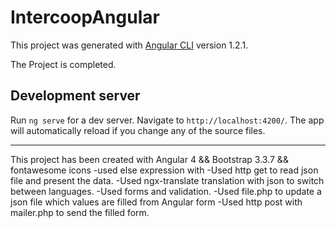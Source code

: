# IntercoopAngular

This project was generated with [Angular CLI](https://github.com/angular/angular-cli) version 1.2.1.

The Project is completed.

## Development server

Run `ng serve` for a dev server. Navigate to `http://localhost:4200/`. The app will automatically reload if you change any of the source files.

-----
This project has been created with Angular 4 && Bootstrap 3.3.7 && fontawesome icons 
-used else expression with <ng-template>
-Used http get to read json file and present the data.
-Used ngx-translate translation with json to switch between languages.
-Used forms and validation.
-Used file.php to update a json file which values are filled from Angular form
-Used http post with mailer.php to send the filled form.
